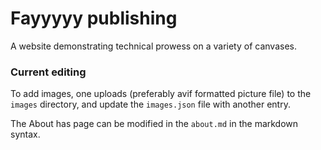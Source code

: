 # Fayyyyy publishing

A website demonstrating technical prowess on a variety of canvases.

### Current editing

To add images, one uploads (preferably avif formatted picture file) to the `images` directory, and update the `images.json` file with another entry. 

The About has page can be modified in the `about.md` in the markdown syntax.

